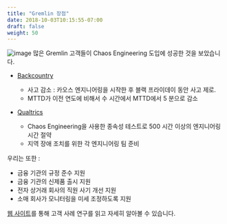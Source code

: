 ```yaml
---
title: "Gremlin 장점"
date: 2018-10-03T10:15:55-07:00
draft: false
weight: 50
---
```

![image](/images/gremlin_mascot.png)
많은 Gremlin 고객들이 Chaos Engineering 도입에 성공한 것을 보았습니다.


+ [Backcountry](https://www.gremlin.com/customers/backcountry/)
    - 사고 감소 : 카오스 엔지니어링을 시작한 후 블랙 프라이데이 동안 사고 제로.
    - MTTD가 이전 연도에 비해서 수 시간에서 MTTD에서 5 분으로 감소

+ [Qualtrics](https://www.gremlin.com/customers/qualtrics/)
    - Chaos Engineering을 사용한 종속성 테스트로 500 시간 이상의 엔지니어링 시간 절약
    - 지역 장애 조치를 위한 각 엔지니어링 팀 준비


우리는 또한 :

+ 금융 기관의 규정 준수 지원
+ 금융 기관의 신제품 출시 지원
+ 전자 상거래 회사의 직원 사기 개선 지원
+ 소매 회사가 모니터링을 미세 조정하도록 지원

[웹 사이트](https://www.gremlin.com/customers/)를 통해 고객 사례 연구를 읽고 자세히 알아볼 수 있습니다.